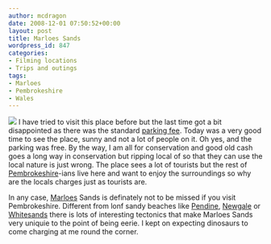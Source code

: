 ```yaml
---
author: mcdragon
date: 2008-12-01 07:50:52+00:00
layout: post
title: Marloes Sands
wordpress_id: 847
categories:
- Filming locations
- Trips and outings
tags:
- Marloes
- Pembrokeshire
- Wales
---
```


![](https://img.mcdowell.si/2008/12/marloes_sands.jpg)
I have tried to visit this place before but the last time got a bit disappointed as there was the standard [parking fee](https://en.wikipedia.org/wiki/Parking). Today was a very good time to see the place, sunny and not a lot of people on it. Oh yes, and the parking was free. By the way, I am all for conservation and good old cash goes a long way in conservation but ripping local of so that they can use the local nature is just wrong. The place sees a lot of tourists but the rest of [Pembrokeshire](https://en.wikipedia.org/wiki/Pembrokeshire)-ians live here and want to enjoy the surroundings so why are the locals charges just as tourists are.

In any case, [Marloes](https://en.wikipedia.org/wiki/Marloes) Sands is definately not to be missed if you visit Pembrokeshire. Different from lonf sandy beaches like [Pendine](https://en.wikipedia.org/wiki/Pendine), [Newgale](https://en.wikipedia.org/wiki/Newgale%2C_Pembrokeshire) or [Whitesands](https://en.wikipedia.org/wiki/Whitesands) there is lots of interesting tectonics that make Marloes Sands very uniquie to the point of being eerie. I kept on expecting dinosaurs to come charging at me round the corner.
